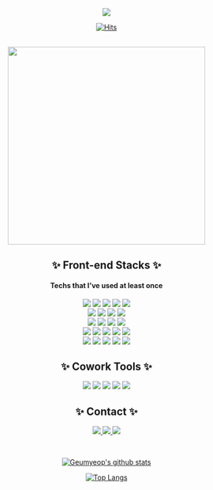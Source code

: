 <div align="center">
  <img src="https://capsule-render.vercel.app/api?type=waving&color=gradient&height=300&section=header&text=HELLO!&fontSize=60&fontColor=fff&desc=Geumyeop's%20GitHub:D&fontAlignY=40&descSize=40&descAlignY=60&animation=twinkling" />
  
  <br />
  
  [![Hits](https://hits.seeyoufarm.com/api/count/incr/badge.svg?url=https%3A%2F%2Fgithub.com%2FDevYBecca&count_bg=%23B3CBED&title_bg=%230F1738&icon=googlefit.svg&icon_color=%23E7E7E7&title=hits&edge_flat=false)](https://github.com/DevYBecca)

  <br />
  
<img src="https://github.com/DevYBecca/DevYBecca/assets/125433485/2bc112e5-d0ea-4718-95a7-a9996b93cc84" height=400 />

  <br />
  
 ## ✨ Front-end Stacks ✨
 #### Techs that I've used at least once
<img src="https://img.shields.io/badge/HTML5-E34F26?style=flat-logo&logo=HTML5&logoColor=white" />
<img src="https://img.shields.io/badge/CSS3-1572B6?style=flat-logo&logo=CSS3&logoColor=white" />
<img src="https://img.shields.io/badge/JavaScript-F7DF1E?style=flat-logo&logo=JavaScript&logoColor=white" />
<img src="https://img.shields.io/badge/TypeScript-3178C6?style=flat-logo&logo=TypeScript&logoColor=white" />
<img src="https://img.shields.io/badge/React-61DAFB?style=flat-logo&logo=React&logoColor=white" />

<br />

<img src="https://img.shields.io/badge/SCSS-CC6699?style=flat-logo&logo=Sass&logoColor=white" />
<img src="https://img.shields.io/badge/Styled%20Components-DB7093?style=flat-logo&logo=StyledComponents&logoColor=white" />
<img src="https://img.shields.io/badge/Ant%20Design-0170FE?style=flat-logo&logo=AntDesign&logoColor=white" />
<img src="https://img.shields.io/badge/Chart.js-FF6384?style=flat-logo&logo=Chart.js&logoColor=white" />

<br />

<img src="https://img.shields.io/badge/Axios-5A29E4?style=flat-logo&logo=Axios&logoColor=white" />
<img src="https://img.shields.io/badge/Redux-764ABC?style=flat-logo&logo=Redux&logoColor=white" />
<img src="https://img.shields.io/badge/Recoil-3578E5?style=flat-logo&logo=Recoil&logoColor=white" />
<img src="https://img.shields.io/badge/React%20Cookie-FF4154?style=flat-logo&logo=ReactCookie&logoColor=white" />

<br />

<img src="https://img.shields.io/badge/npm-CB3837?style=flat-logo&logo=npm&logoColor=white" />
<img src="https://img.shields.io/badge/Create%20React%20App-09D3AC?style=flat-logo&logo=CreateReactApp&logoColor=white" />
<img src="https://img.shields.io/badge/Vite-646CFF?style=flat-logo&logo=Vite&logoColor=white" />
<img src="https://img.shields.io/badge/Prettier-F7B93E?style=flat-logo&logo=Prettier&logoColor=white" />
<img src="https://img.shields.io/badge/ESLint-4B32C3?style=flat-logo&logo=ESLint&logoColor=white" />

<br />

<img src="https://img.shields.io/badge/Git-F05032?style=flat-logo&logo=Git&logoColor=white" />
<img src="https://img.shields.io/badge/GitHub-181717?style=flat-logo&logo=GitHub&logoColor=white" />
<img src="https://img.shields.io/badge/Visual%20Studio%20Code-007ACC?style=flat-logo&logo=VisualStudioCode&logoColor=white" />
<img src="https://img.shields.io/badge/Netlify-00C7B7?style=flat-logo&logo=Netlify&logoColor=white" />
<img src="https://img.shields.io/badge/Vercel-000?style=flat-logo&logo=Vercel&logoColor=white" />

<br />

## ✨ Cowork Tools ✨
<img src="https://img.shields.io/badge/Figma-F24E1E?style=flat-logo&logo=Figma&logoColor=white" />
<img src="https://img.shields.io/badge/Miro-050038?style=flat-logo&logo=Miro&logoColor=white" />
<img src="https://img.shields.io/badge/Slack-4A154B?style=flat-logo&logo=Slack&logoColor=white" />
<img src="https://img.shields.io/badge/Notion-000?style=flat-logo&logo=Notion&logoColor=white" />
<img src="https://img.shields.io/badge/Zoom-2D8CFF?style=flat-logo&logo=Zoom&logoColor=white" />

<br />

## ✨ Contact ✨
<a href="/" target="_blank"><img src="https://img.shields.io/badge/Study%20Note-B3CBED?style=flat-logo&logo=Notion&logoColor=white" />
<a href="/" target="_blank"><img src="https://img.shields.io/badge/PortFolio-0F1738?style=flat-logo&logo=AerLingus&logoColor=white" />
<a href="mailto:yoongy3333@gmail.com" target="_blank"><img src="https://img.shields.io/badge/Gmail-EA4335?style=flat-logo&logo=Gmail&logoColor=white" />

<br />

</div>

<div align="center">

  [![Geumyeop's github stats](https://github-readme-stats.vercel.app/api?username=DevYBecca&custom_title=Geumyeop's%20GitHub👩🏻‍💻&bg_color=80,B3CBED,fff&title_color=fff&text_color=0F1738)](https://github.com/anuraghazra/github-readme-stats)

  [![Top Langs](https://github-readme-stats.vercel.app/api/top-langs/?username=DevYBecca&bg_color=70,B3CBED,fff&title_color=fff&text_color=0F1738&layout=compact)](https://github.com/anuraghazra/github-readme-stats)

</div>
